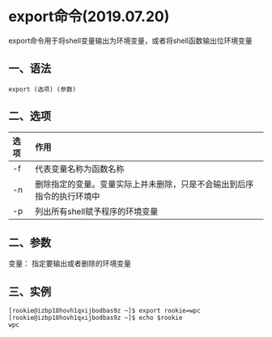 # export命令(2019.07.20)

export命令用于将shell变量输出为环境变量，或者将shell函数输出位环境变量

## 一、语法

`export (选项) (参数)`

## 二、选项

| 选项 | 作用 |
| :--- | :--- |
| -f | 代表变量名称为函数名称 |
| -n | 删除指定的变量。变量实际上并未删除，只是不会输出到后序指令的执行环境中 |
| -p | 列出所有shell赋予程序的环境变量 |

## 二、参数

变量： 指定要输出或者删除的环境变量

## 三、实例

```
[rookie@izbp18hovh1qxijbodbas9z ~]$ export rookie=wpc
[rookie@izbp18hovh1qxijbodbas9z ~]$ echo $rookie
wpc
```